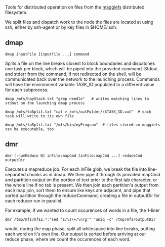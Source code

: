 Tools for distributed operation on files from the  [maggiefs](http://github.com/jbooth/maggiefs/) distributed filesystem.

We split files and dispatch work to the node the files are located at using ssh, either by ssh-agent or by key files in $HOME/.ssh.


dmap
----

    dmap inputFile [inputFile ...] command

Splits a file on the line breaks closest to block boundaries and dispatches one task per block, which will be piped into the provided command.  Stdout and stderr from the command, if not redirected on the shell, will be communicated back over the network to the launching process.  Commands will have the environment variable TASK_ID populated to a different value for each subprocess.


    dmap /mfs/hayStack.txt "grep needle"   # writes matching lines to stdout on the launching dmap process
  
    dmap /mfs/toSplit.txt "cat > /mfs/outFolder/\$TASK_ID.out"  # each task will write to its own file  
  
    dmap /mfs/toSplit.txt "/mfs/bin/myProgram"  # files stored on maggiefs can be executable, too  
  
  

dmr
---

    dmr [-numReduce N] inFile:mapCmd [inFile:mapCmd ...] reduceCmd outputDir
    
Executes a mapreduce job.  For each inFile glob, we break the file into line-separated chunks as in dmap.  We then pipe it through its provided mapCmd and partition output on the portion of text prior to the first tab character, or the whole line if no tab is present.  We then join each partition's output from each map join, sort them to ensure like keys are adjacent, and pipe that sorted partition through the reduceCommand, creating a file in outputDir for each reducer run in parallel.

For example, if we wanted to count occurences of words in a file, the 1-liner

    dmr /tmp/mfs/mfs2.*:"sed 's/\s\+/\n/g'" "uniq -c" /tmp/mfs/outputDir
    
would, during the map phase, split all whitespace into line breaks, putting each word on it's own line.  Our output is sorted before arriving at our reduce phase, where we count the occurences of each word.  


